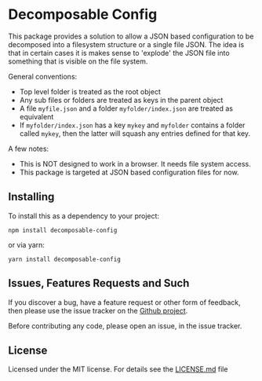 # Decomposable Config

This package provides a solution to allow a JSON based configuration to
be decomposed into a filesystem structure or a single
file JSON. The idea is that in certain cases it is makes sense to 'explode' the JSON file into something that is visible on the file system.

General conventions:

  - Top level folder is treated as the root object
  - Any sub files or folders are treated as keys in the parent object
  - A file `myfile.json` and a folder `myfolder/index.json` are
    treated as equivalent
  - If `myfolder/index.json` has a key `mykey` and `myfolder` contains
    a folder called `mykey`, then the latter will squash any entries
    defined for that key.

A few notes:

  - This is NOT designed to work in a browser. It needs file system access.
  - This package is targeted at JSON based configuration files for now.

## Installing

To install this as a dependency to your project:

    npm install decomposable-config

or via yarn:

    yarn install decomposable-config

## Issues, Features Requests and Such

If you discover a bug, have a feature request or other form of feedback,
then please use the issue tracker on the [Github project](https://github.com/ajmas/decomposable-config).

Before contributing any code, please open an issue, in the issue tracker.

## License

Licensed under the MIT license. For details see the
[LICENSE.md](./LICENSE.md) file
